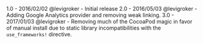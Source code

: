 1.0 - 2016/02/02 @levigroker - Initial release
2.0 - 2016/05/03 @levigroker - Adding Google Analytics provider and removing weak linking.
3.0 - 2017/01/03 @levigroker - Removing much of the CocoaPod magic in favor of manual
      install due to static library incompatibilities with the `use_frameworks!`
      directive.